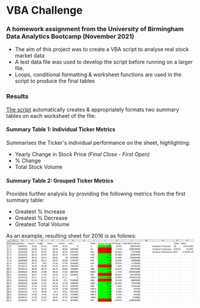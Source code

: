# VBA Challenge
### A homework assignment from the University of Birmingham Data Analytics Bootcamp (November 2021)

 - The aim of this project was to create a VBA script to analyse real stock market data
 - A test data file was used to develop the script before running on a larger file.
 - Loops, conditional formatting & worksheet functions are used in the script to produce the final tables

### Results
[The script](https://github.com/J-Fairgrieve/VBA-challenge/blob/main/WallStreetVBA.vb) automatically creates & appropriately formats two summary tables on each worksheet of the file:

#### **Summary Table 1: Individual Ticker Metrics**
Summarises the Ticker's individual performance on the sheet, highlighting:
 - Yearly Change in Stock Price *(Final Close - First Open)*
 - % Change
 - Total Stock Volume

#### **Summary Table 2: Grouped Ticker Metrics**
Provides further analysis by providing the following metrics from the first summary table:
 - Greatest % Increase
 - Greatest % Decrease
 - Greatest Total Volume

As an example, resulting sheet for 2016 is as follows:
![2016 Summary](https://raw.githubusercontent.com/J-Fairgrieve/VBA-challenge/main/2016%20Data.png)
